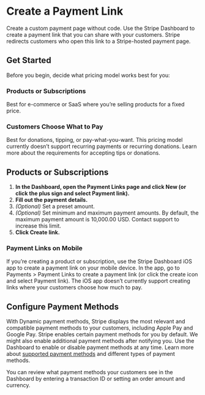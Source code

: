 # Create a Payment Link

Create a custom payment page without code. Use the Stripe Dashboard to create a payment link that you can share with your customers. Stripe redirects customers who open this link to a Stripe-hosted payment page.

## Get Started

Before you begin, decide what pricing model works best for you:

### Products or Subscriptions

Best for e-commerce or SaaS where you’re selling products for a fixed price.

### Customers Choose What to Pay

Best for donations, tipping, or pay-what-you-want. This pricing model currently doesn’t support recurring payments or recurring donations. Learn more about the requirements for accepting tips or donations.

## Products or Subscriptions

1. **In the Dashboard, open the Payment Links page and click New (or click the plus sign and select Payment link).**
2. **Fill out the payment details.**
3. _(Optional)_ Set a preset amount.
4. _(Optional)_ Set minimum and maximum payment amounts. By default, the maximum payment amount is 10,000.00 USD. Contact support to increase this limit.
5. **Click Create link.**

### Payment Links on Mobile

If you’re creating a product or subscription, use the Stripe Dashboard iOS app to create a payment link on your mobile device. In the app, go to Payments > Payment Links to create a payment link (or click the create icon and select Payment link). The iOS app doesn’t currently support creating links where your customers choose how much to pay.

## Configure Payment Methods

With Dynamic payment methods, Stripe displays the most relevant and compatible payment methods to your customers, including Apple Pay and Google Pay. Stripe enables certain payment methods for you by default. We might also enable additional payment methods after notifying you. Use the Dashboard to enable or disable payment methods at any time. Learn more about [supported payment methods](https://stripe.com/docs/payments/payment-methods) and different types of payment methods.

You can review what payment methods your customers see in the Dashboard by entering a transaction ID or setting an order amount and currency.

